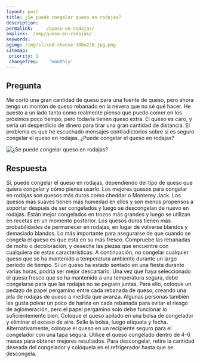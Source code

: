 ```yaml
---
layout: post
title: ¿Se puede congelar queso en rodajas?  
description: 
permalink:     /queso-en-rodajas/
amplink:  /amp/queso-en-rodajas/
keywords: 
ogimg: /img/sliced-cheese-300x220.jpg.png
sitemap:
 priority: 1
 changefreq:    'monthly'
---
```




## Pregunta

Me cortó una gran cantidad de queso para una fuente de queso, pero ahora tengo un montón de queso rebanado en la nevera que no sé qué hacer. He puesto a un lado tanto como realmente pienso que puedo comer en los próximos poco tiempo, pero todavía tienen queso extra. El queso es caro, y sería un desperdicio de dinero para tirar una gran cantidad de distancia. El problema es que he escuchado mensajes contradictorios sobre si es seguro congelar el queso en rodajas. ¿Puede congelar el queso en rodajas?


![¿Se puede congelar queso en rodajas?](https://sepuedecongelar.com/img/sliced-cheese-300x220.jpg "¿Se puede congelar queso en rodajas?" )


## Respuesta

Sí, puede congelar el queso en rodajas, dependiendo del tipo de queso que quiera congelar y cómo piensa usarlo. Los mejores quesos para congelar en rodajas son quesos más duros como cheddar o Monterey Jack. Los quesos más suaves tienen más humedad en ellos y son menos propensos a soportar después de ser congelados y luego se descongelan de nuevo en rodajas. Están mejor congelados en trozos más grandes y luego se utilizan en recetas en un momento posterior. Los quesos duros tienen más probabilidades de permanecer en rodajas, en lugar de volverse blandos y demasiado blandos.
Lo más importante para asegurarse de que cuando se congela el queso es que está en su más fresco. Compruebe las rebanadas de moho o decoloración, y deseche las piezas que encuentre con cualquiera de estas características. A continuación, no congelar cualquier queso que se ha mantenido a temperatura ambiente durante un largo período de tiempo. Si un queso ha estado sentado en una fiesta durante varias horas, podría ser mejor descartarlo.
Una vez que haya seleccionado el queso fresco que se ha mantenido a una temperatura segura, debe congelarse para que las rodajas no se peguen juntas. Para ello, coloque un pedazo de papel pergamino entre cada rebanada de queso, creando una pila de rodajas de queso a medida que avanza. Algunas personas también les gusta polvar un poco de harina en cada rebanada para evitar el riesgo de aglomeración, pero el papel pergamino solo debe funcionar lo suficientemente bien.
Coloque el queso apilado en una bolsa de congelador y eliminar el exceso de aire. Selle la bolsa, luego etiqueta y fecha. Alternativamente, coloque el queso en un recipiente seguro para el congelador con una tapa segura. Utilice el queso congelado dentro de 4-6 meses para obtener mejores resultados. Para descongelar, retire la cantidad deseada del congelador y colóquela en el refrigerador hasta que se descongela.